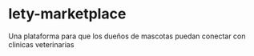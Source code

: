 # lety-marketplace
Una plataforma para que los dueños de mascotas puedan conectar con clinicas veterinarias
